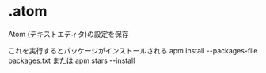 # .atom
Atom (テキストエディタ)の設定を保存

これを実行するとパッケージがインストールされる
apm install --packages-file packages.txt
または
apm stars --install
